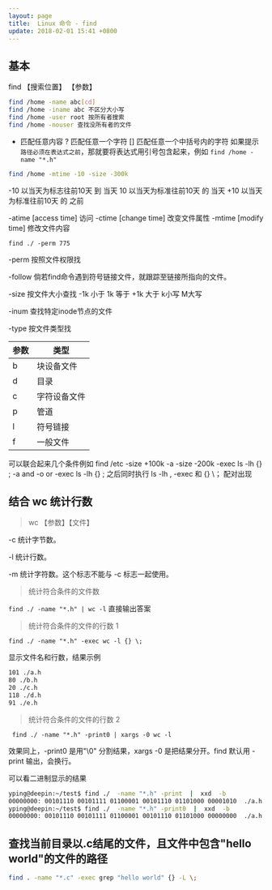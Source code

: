 ```yaml
---
layout: page
title:  Linux 命令 - find
update: 2018-02-01 15:41 +0800
---
```


## 基本

find 【搜索位置】 【参数】

```bash
find /home -name abc[cd]
find /home -iname abc 不区分大小写
find /home -user root 按所有者搜索
find /home -nouser 查找没所有者的文件
```
* 匹配任意内容
  ? 匹配任意一个字符
  [] 匹配任意一个中括号内的字符
  如果提示 ``` 路径必须在表达式之前 ```，那就要将表达式用引号包含起来，例如 ``` find /home -name "*.h" ```

```bash
find /home -mtime -10 -size -300k
```
-10 以当天为标志往前10天 到 当天
10 以当天为标准往前10天  的 当天
+10 以当天为标准往前10天 的 之前

-atime [access time] 访问
-ctime [change time] 改变文件属性
-mtime [modify time] 修改文件内容

``` find ./ -perm 775 ```

-perm 按照文件权限找

-follow 倘若find命令遇到符号链接文件，就跟踪至链接所指向的文件。

-size 按文件大小查找
-1k 小于
1k 等于
+1k 大于
k小写 M大写

-inum 查找特定inode节点的文件

-type 按文件类型找

| 参数   | 类型     |
| ---- | ------ |
| b    | 块设备文件  |
| d    | 目录     |
| c    | 字符设备文件 |
| p    | 管道     |
| l    | 符号链接   |
| f    | 一般文件   |

可以联合起来几个条件例如
find /etc -size +100k -a -size -200k -exec ls -lh {} \;
-a and
-o or
-exec ls -lh {} \; 之后同时执行 ls -lh ,  -exec 和 {} \； 配对出现

## 结合 wc 统计行数

> wc 【参数】【文件】

-c 统计字节数。

-l 统计行数。

-m 统计字符数。这个标志不能与 -c 标志一起使用。

> 统计符合条件的文件数

```find ./ -name "*.h" | wc -l```
直接输出答案 

> 统计符合条件的文件的行数 1

```find ./ -name "*.h" -exec wc -l {} \;```

显示文件名和行数，结果示例

```bash
101 ./a.h
80 ./b.h
20 ./c.h
118 ./d.h
91 ./e.h
```

> 统计符合条件的文件的行数 2

``` find ./ -name "*.h" -print0 | xargs -0 wc -l```

效果同上，-print0 是用"\0" 分割结果，xargs -0 是把结果分开。find 默认用 -print 输出，会换行。

可以看二进制显示的结果

```bash
yping@deepin:~/test$ find ./  -name "*.h" -print  |  xxd  -b
00000000: 00101110 00101111 01100001 00101110 01101000 00001010  ./a.h.
yping@deepin:~/test$ find ./  -name "*.h" -print0  |  xxd  -b
00000000: 00101110 00101111 01100001 00101110 01101000 00000000  ./a.h.
```

## 查找当前目录以.c结尾的文件，且文件中包含"hello world"的文件的路径 

```bash
find . -name "*.c" -exec grep "hello world" {} -L \;
```